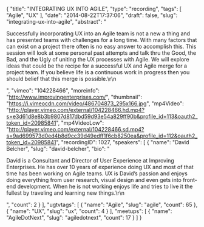 {
  "title": "INTEGRATING UX INTO AGILE",
  "type": "recording",
  "tags": [
    "Agile",
    "UX"
  ],
  "date": "2014-08-22T17:37:06",
  "draft": false,
  "slug": "integrating-ux-into-agile",
  "abstract": "<p>Successfully incorporating UX into an Agile team is not a new a thing and has presented teams with challenges for a long time. With many factors that can exist on a project there often is no easy answer to accomplish this. This session will look at some personal past attempts and talk thru the Good, the Bad, and the Ugly of uniting the UX processes with Agile. We will explore ideas that could be the recipe for a successful UX and Agile merge for a project team. If you believe life is a continuous work in progress then you should belief that this merge is possible.\r\n</p>",
  "vimeo": "104228466",
  "moreinfo": "http://www.improvingenterprises.com/",
  "thumbnail": "https://i.vimeocdn.com/video/486704873_295x166.jpg",
  "mp4Video": "http://player.vimeo.com/external/104228466.hd.mp4?s=e3d61d8e8b3b9807d817dbd59d93e54a829ff90b&profile_id=113&oauth2_token_id=20985841",
  "mp4VideoLow": "http://player.vimeo.com/external/104228466.sd.mp4?s=9ad699573d0ed4b8d9cc39d49edff1f6cb8250ea&profile_id=112&oauth2_token_id=20985841",
  "recordingID": 1027,
  "speakers": [
    {
      "name": "David Belcher",
      "slug": "david-belcher",
      "bio": "<p>David is a Consultant and Director of User Experience at Improving Enterprises. He has over 10 years of experience doing UX and most of that time has been working on Agile teams. UX is David’s passion and enjoys doing everything from user research, visual design and even gets into front-end development. When he is not working enjoys life and tries to live it the fullest by traveling and learning new things.\r\n</p>",
      "count": 2
    }
  ],
  "ugtvtags": [
    {
      "name": "Agile",
      "slug": "agile",
      "count": 65
    },
    {
      "name": "UX",
      "slug": "ux",
      "count": 4
    }
  ],
  "meetups": [
    {
      "name": "AgileDotNext",
      "slug": "agiledotnext",
      "count": 17
    }
  ]
}